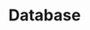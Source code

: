 ---
title: Database
tags: ["database", "data", "storage", "information", "server"]
icon: database
svg: '<svg xmlns="http://www.w3.org/2000/svg" width="24" height="24" fill="none" viewBox="0 0 24 24" stroke-width="1.5" stroke-linecap="round" stroke-linejoin="round" stroke="currentColor"><path d="M12 3C7.582 3 4 4.29 4 5.88c0 4.16 16 4.16 16 0C20 4.29 16.418 3 12 3Zm8 8.75c0 4.667-16 4.667-16 0"/><path d="M4 6v12.165c0 3.78 16 3.78 16 0V6"/></svg>'
---